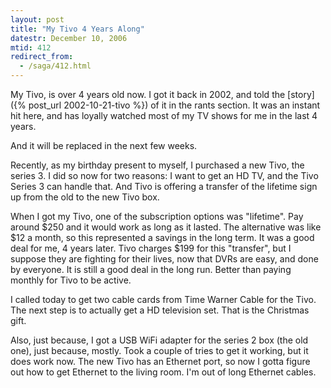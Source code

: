 ```yaml
---
layout: post
title: "My Tivo 4 Years Along"
datestr: December 10, 2006
mtid: 412
redirect_from:
  - /saga/412.html
---
```


My Tivo, is over 4 years old now.  I got it back in 2002, and told the [story]({% post_url 2002-10-21-tivo %}) of it in the rants section.  It was an instant hit here, and has loyally watched most of my TV shows for me in the last 4 years.

And it will be replaced in the next few weeks.

Recently, as my birthday present to myself, I purchased a new Tivo, the series 3.  I did so now for two reasons: I want to get an HD TV, and the Tivo Series 3 can handle that.  And Tivo is offering a transfer of the lifetime sign up from the old to the new Tivo box.

When I got my Tivo, one of the subscription options was "lifetime".  Pay around $250 and it would work as long as it lasted.  The alternative was like $12 a month, so this represented a savings in the long term.  It was a good deal for me, 4 years later.  Tivo charges $199 for this "transfer", but I suppose they are fighting for their lives, now that DVRs are easy, and done by everyone.  It is still a good deal in the long run.  Better than paying monthly for Tivo to be active.

I called today to get two cable cards from Time Warner Cable for the Tivo.  The next step is to actually get a HD television set.  That is the Christmas gift.

Also, just because, I got a USB WiFi adapter for the series 2 box (the old one), just because,  mostly.  Took a couple of tries to get it working, but it does work now.  The new Tivo has an Ethernet port, so now I gotta figure out how to get Ethernet to the living room.  I'm out of long Ethernet cables.

